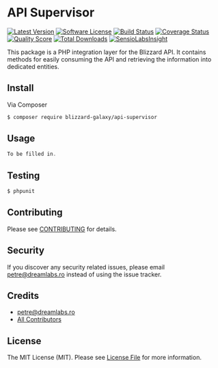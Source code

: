 # API Supervisor

[![Latest Version](https://img.shields.io/github/release/blizzard-galaxy/api-supervisor.svg?style=flat-square)](https://github.com/blizzard-galaxy/api-supervisor/releases)
[![Software License](https://img.shields.io/badge/license-MIT-brightgreen.svg?style=flat-square)](LICENSE.md)
[![Build Status](https://img.shields.io/travis/blizzard-galaxy/api-supervisor/master.svg?style=flat-square)](https://travis-ci.org/blizzard-galaxy/api-supervisor)
[![Coverage Status](https://img.shields.io/scrutinizer/coverage/g/blizzard-galaxy/api-supervisor.svg?style=flat-square)](https://scrutinizer-ci.com/g/blizzard-galaxy/api-supervisor/code-structure)
[![Quality Score](https://img.shields.io/scrutinizer/g/blizzard-galaxy/api-supervisor.svg?style=flat-square)](https://scrutinizer-ci.com/g/blizzard-galaxy/api-supervisor)
[![Total Downloads](https://img.shields.io/packagist/dt/blizzard-galaxy/api-supervisor.svg?style=flat-square)](https://packagist.org/packages/blizzard-galaxy/api-supervisor)
[![SensioLabsInsight](https://insight.sensiolabs.com/projects/e5fb08b4-b0f6-4c28-b86a-dee5c198f4d1/mini.png)](https://insight.sensiolabs.com/projects/e5fb08b4-b0f6-4c28-b86a-dee5c198f4d1)

This package is a PHP integration layer for the Blizzard API. It contains methods for easily consuming the API and retrieving the information into dedicated entities.

## Install

Via Composer

``` bash
$ composer require blizzard-galaxy/api-supervisor
```

## Usage

``` php
To be filled in.
```

## Testing

``` bash
$ phpunit
```

## Contributing

Please see [CONTRIBUTING](CONTRIBUTING.md) for details.

## Security

If you discover any security related issues, please email petre@dreamlabs.ro instead of using the issue tracker.

## Credits

- [petre@dreamlabs.ro](https://github.com/petrepatrasc)
- [All Contributors](../../contributors)

## License

The MIT License (MIT). Please see [License File](LICENSE.md) for more information.
